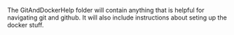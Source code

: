 The GitAndDockerHelp folder will contain anything that is helpful for navigating git and github. It will also include instructions about seting up the docker stuff. 
